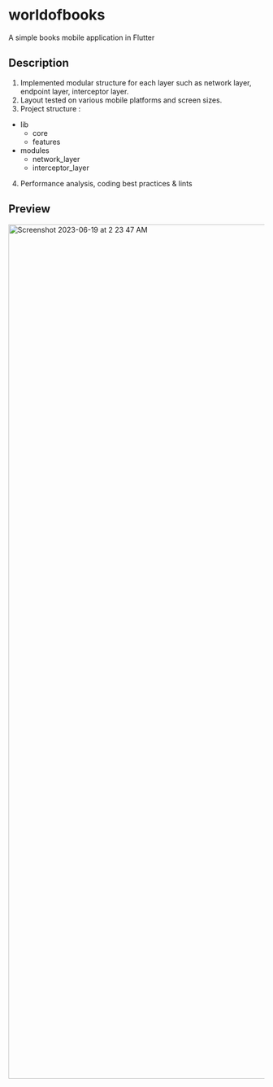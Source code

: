 # worldofbooks

A simple books mobile application in Flutter

## Description
1. Implemented modular structure for each layer such as network layer, endpoint layer, interceptor layer. 
2. Layout tested on various mobile platforms and screen sizes.
3. Project structure : 
- lib 
    - core
    - features
- modules
    - network_layer
    - interceptor_layer
4. Performance analysis, coding best practices & lints

## Preview 

<img width="1680" alt="Screenshot 2023-06-19 at 2 23 47 AM" src="https://github.com/kartikeyaa-k/books-flutter-modular/assets/67781046/c1936053-17f4-483a-a619-0cfb14d4c974">
